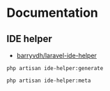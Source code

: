 # Documentation

## IDE helper
- [barryvdh/laravel-ide-helper](https://github.com/barryvdh/laravel-ide-helper "github.com")

`php artisan ide-helper:generate`

`php artisan ide-helper:meta`
